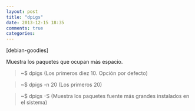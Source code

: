 ```yaml
---
layout: post
title: "dpigs"
date: 2013-12-15 18:35
comments: true
categories: 
---
```

[debian-goodies]

Muestra los paquetes que ocupan más espacio.

>~$ dpigs (Los primeros diez 10. Opción por defecto)

>~$ dpigs -n 20 (Los primeros 20)

>~$ dpigs -S (Muestra los paquetes fuente más grandes instalados en el sistema)

